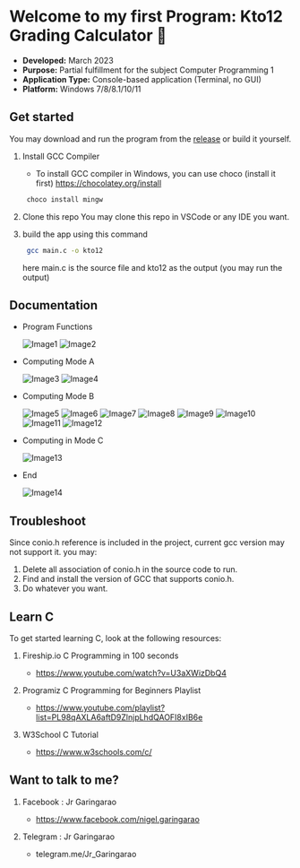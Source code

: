 # Welcome to my first Program: Kto12 Grading Calculator 👋

- **Developed:** March 2023
- **Purpose:** Partial fulfillment for the subject Computer Programming 1
- **Application Type:** Console-based application (Terminal, no GUI)
- **Platform:** Windows 7/8/8.1/10/11

## Get started
You may download and run the program from the [release](https://github.com/NjayGaringarao/kto12_Grading_Calculator/releases/tag/v1.0.0) or build it yourself.

1.  Install GCC Compiler
    - To install GCC compiler in Windows, you can use choco (install it first)
        https://chocolatey.org/install

    ```PowerShell
     choco install mingw
    ```

2.  Clone this repo
    You may clone this repo in VSCode or any IDE you want.

3.  build the app using this command

    ```bash
     gcc main.c -o kto12
    ```

    here main.c is the source file and kto12 as the output (you may run the output)

## Documentation

- Program Functions 

    ![Image1](documentation/images/P1.png)
    ![Image2](documentation/images/P2.png)

- Computing Mode A

    ![Image3](documentation/images/P3.png)
    ![Image4](documentation/images/P4.png)

- Computing Mode B

    ![Image5](documentation/images/P5.png)
    ![Image6](documentation/images/P6.png)
    ![Image7](documentation/images/P7.png)
    ![Image8](documentation/images/P8.png)
    ![Image9](documentation/images/P9.png)
    ![Image10](documentation/images/P10.png)
    ![Image11](documentation/images/P11.png)
    ![Image12](documentation/images/P12.png)

- Computing in Mode C

    ![Image13](documentation/images/P13.png)

- End

    ![Image14](documentation/images/P14.png)
    

## Troubleshoot

Since conio.h reference is included in the project, current gcc version may not support it. you may:
1. Delete all association of conio.h in the source code to run.
2. Find and install the version of GCC that supports conio.h.
3. Do whatever you want.

## Learn C

To get started learning C, look at the following resources:

1.  Fireship.io C Programming in 100 seconds
    - https://www.youtube.com/watch?v=U3aXWizDbQ4

2.  Programiz C Programming for Beginners Playlist
    - https://www.youtube.com/playlist?list=PL98qAXLA6aftD9ZlnjpLhdQAOFI8xIB6e

3.  W3School C Tutorial
    - https://www.w3schools.com/c/

## Want to talk to me?

1.  Facebook : Jr Garingarao
    - https://www.facebook.com/nigel.garingarao

2.  Telegram : Jr Garingarao
    - telegram.me/Jr_Garingarao
